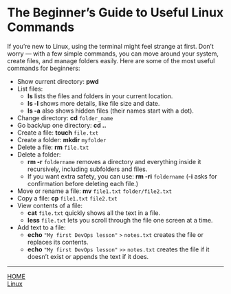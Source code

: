 # The Beginner’s Guide to Useful Linux Commands

If you’re new to Linux, using the terminal might feel strange at first. Don’t worry — with a 
few simple commands, you can move around your system, create files, and manage folders easily. Here are some of the most useful commands for beginners:


- Show current directory: **pwd** 
- List files:
    - **ls** lists the files and folders in your current location.
    - **ls -l** shows more details, like file size and date. 
    - **ls -a** also shows hidden files (their names start with a dot).
- Change directory:	**cd** `folder_name`
- Go back/up one directory:	**cd ..**
- Create a file: **touch** `file.txt`
- Create a folder: **mkdir** `myfolder`
- Delete a file: **rm** `file.txt`
- Delete a folder: 
    - **rm -r** `foldername` removes a directory and everything inside it recursively, including subfolders and files.
    - If you want extra safety, you can use: **rm -ri** `foldername` (**-i** asks for confirmation before deleting each file.)
- Move or rename a file: **mv** `file1.txt` `folder/file2.txt`
- Copy a file: **cp** `file1.txt` `file2.txt`
- View contents of a file:
    - **cat** `file.txt` quickly shows all the text in a file.
    - **less** `file.txt` lets you scroll through the file one screen at a time.
- Add text to a file:
    - **echo** `"My first DevOps lesson"` `>` `notes.txt` creates the file or replaces its contents.
    - **echo** `"My first DevOps lesson"` `>>` `notes.txt` creates the file if it doesn’t exist or appends the text if it does.    

---


[HOME](./../../../README.md)\
[Linux](./../tutorials.md)